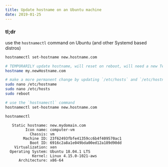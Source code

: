```yaml
---
title: Update hostname on an Ubuntu machine
date: 2019-01-25
---
```


### tl;dr

use the `hostnamectl` command on Ubuntu (and other Systemd based distros)

```bash
hostnamectl set-hostname new.hostname.com
```

```bash
# TEMPORARILY update hostname, will reset on reboot, will need a new Terminal to see the change
hostname my.newHostname.com
```

```bash
# make a more permanent change by updating `/etc/hosts` and `/etc/hostname` files
sudo nano /etc/hostname
sudo nano /etc/hosts
sudo reboot
```

```bash
# use the `hostnamectl` command
hostnamectl set-hostname new.hostname.com
```

```bash
hostnamectl
```

```
   Static hostname: new.mydomain.com
         Icon name: computer-vm
           Chassis: vm
        Machine ID: 23f62493fbfe41359cc6b4f409570ac1
           Boot ID: 6916c2a8a1e049bda00ed12a189d90dd
    Virtualization: xen
  Operating System: Ubuntu 18.04.1 LTS
            Kernel: Linux 4.15.0-1021-aws
      Architecture: x86-64
```
